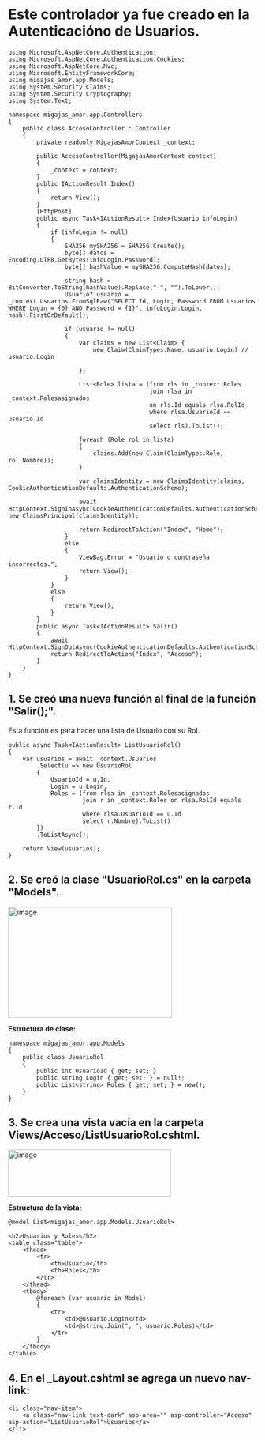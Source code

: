# Este controlador ya fue creado en la Autenticacióno de Usuarios.

```
using Microsoft.AspNetCore.Authentication;
using Microsoft.AspNetCore.Authentication.Cookies;
using Microsoft.AspNetCore.Mvc;
using Microsoft.EntityFrameworkCore;
using migajas_amor.app.Models;
using System.Security.Claims;
using System.Security.Cryptography;
using System.Text;

namespace migajas_amor.app.Controllers
{
    public class AccesoController : Controller
    {
        private readonly MigajasAmorContext _context;

        public AccesoController(MigajasAmorContext context)
        {
            _context = context;
        }
        public IActionResult Index()
        {
            return View();
        }
        [HttpPost]
        public async Task<IActionResult> Index(Usuario infoLogin)
        {
            if (infoLogin != null)
            {
                SHA256 mySHA256 = SHA256.Create();
                byte[] datos = Encoding.UTF8.GetBytes(infoLogin.Password);
                byte[] hashValue = mySHA256.ComputeHash(datos);

                string hash = BitConverter.ToString(hashValue).Replace("-", "").ToLower();
                Usuario? usuario = _context.Usuarios.FromSqlRaw("SELECT Id, Login, Password FROM Usuarios WHERE Login = {0} AND Password = {1}", infoLogin.Login, hash).FirstOrDefault();

                if (usuario != null)
                {
                    var claims = new List<Claim> {
                        new Claim(ClaimTypes.Name, usuario.Login) // usuario.Login
                        
                    };

                    List<Role> lista = (from rls in _context.Roles
                                        join rlsa in _context.Rolesasignados
                                        on rls.Id equals rlsa.RolId
                                        where rlsa.UsuarioId == usuario.Id
                                        select rls).ToList();

                    foreach (Role rol in lista)
                    {
                        claims.Add(new Claim(ClaimTypes.Role, rol.Nombre));
                    }

                    var claimsIdentity = new ClaimsIdentity(claims, CookieAuthenticationDefaults.AuthenticationScheme);

                    await HttpContext.SignInAsync(CookieAuthenticationDefaults.AuthenticationScheme, new ClaimsPrincipal(claimsIdentity));

                    return RedirectToAction("Index", "Home");
                }
                else
                {
                    ViewBag.Error = "Usuario o contraseña incorrectos.";
                    return View();
                }
            }
            else
            {
                return View();
            }
        }
        public async Task<IActionResult> Salir()
        {
            await HttpContext.SignOutAsync(CookieAuthenticationDefaults.AuthenticationScheme);
            return RedirectToAction("Index", "Acceso");
        }
    }
}
```

## 1. Se creó una nueva función al final de la función "Salir();".
Esta función es para hacer una lista de Usuario con su Rol.
```
public async Task<IActionResult> ListUsuarioRol()
{
    var usuarios = await _context.Usuarios
        .Select(u => new UsuarioRol
        {
            UsuarioId = u.Id,
            Login = u.Login,
            Roles = (from rlsa in _context.Rolesasignados
                     join r in _context.Roles on rlsa.RolId equals r.Id
                     where rlsa.UsuarioId == u.Id
                     select r.Nombre).ToList()
        })
        .ToListAsync();

    return View(usuarios);
}
```
## 2. Se creó la clase "UsuarioRol.cs" en la carpeta "Models".

<img width="332" height="224" alt="image" src="https://github.com/user-attachments/assets/26d234c5-b2aa-4832-a906-611b3128cfb8" />


**Estructura de clase:**
```
namespace migajas_amor.app.Models
{
    public class UsuarioRol
    {
        public int UsuarioId { get; set; }
        public string Login { get; set; } = null!;
        public List<string> Roles { get; set; } = new();
    }
}
```
## 3. Se crea una vista vacía en la carpeta Views/Acceso/ListUsuarioRol.cshtml.

<img width="330" height="95" alt="image" src="https://github.com/user-attachments/assets/1e740c54-9cf2-4f34-b8a0-5bbd9bdef838" />


**Estructura de la vista:**
```
@model List<migajas_amor.app.Models.UsuarioRol>

<h2>Usuarios y Roles</h2>
<table class="table">
    <thead>
        <tr>
            <th>Usuario</th>
            <th>Roles</th>
        </tr>
    </thead>
    <tbody>
        @foreach (var usuario in Model)
        {
            <tr>
                <td>@usuario.Login</td>
                <td>@string.Join(", ", usuario.Roles)</td>
            </tr>
        }
    </tbody>
</table>
```
## 4. En el _Layout.cshtml se agrega un nuevo nav-link:
```
<li class="nav-item">
    <a class="nav-link text-dark" asp-area="" asp-controller="Acceso" asp-action="ListUsuarioRol">Usuarios</a>
</li>
```
